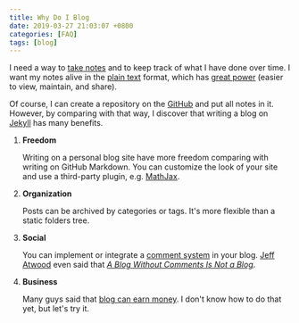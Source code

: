 ```yaml
---
title: Why Do I Blog
date: 2019-03-27 21:03:07 +0800
categories: [FAQ]
tags: [blog]
---
```


I need a way to [take notes](https://en.wikipedia.org/wiki/Note-taking) and to keep track of what I have done over time. I want my notes alive in the [plain text](https://en.wikipedia.org/wiki/Plain_text) format, which has [great power](http://wiki.c2.com/?PowerOfPlainText) (easier to view, maintain, and share).

Of course, I can create a repository on the [GitHub](https://github.com) and put all notes in it. However, by comparing with that way, I discover that writing a blog on [Jekyll](https://jekyllrb.com/) has many benefits.

1. **Freedom**

    Writing on a personal blog site have more freedom comparing with writing on GitHub Markdown. You can customize the look of your site and use a third-party plugin, e.g. [MathJax](https://www.mathjax.org/).

2. **Organization**

    Posts can be archived by categories or tags. It's more flexible than a static folders tree.

3. **Social**

    You can implement or integrate a [comment system](https://medium.com/level-up-web/most-popular-3rd-party-comment-systems-for-your-website-9f4329a4c6bf) in your blog. [Jeff Atwood](https://blog.codinghorror.com) even said that [*A Blog Without Comments Is Not a Blog*](https://blog.codinghorror.com/a-blog-without-comments-is-not-a-blog/).

4. **Business**

    Many guys said that [blog can earn money](https://www.bloggingbasics101.com/how-can-i-make-money-from-my-blog/). I don't know how to do that yet, but let's try it.
